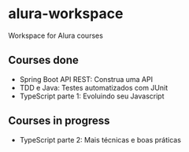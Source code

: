 # alura-workspace

Workspace for Alura courses

## Courses done

- Spring Boot API REST: Construa uma API
- TDD e Java: Testes automatizados com JUnit
- TypeScript parte 1: Evoluindo seu Javascript

## Courses in progress

- TypeScript parte 2: Mais técnicas e boas práticas

